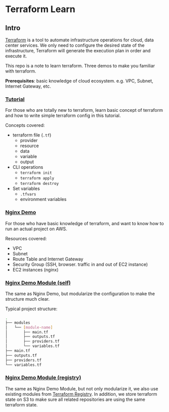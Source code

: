 # Terraform Learn

## Intro
[Terraform](https://www.terraform.io/) is a tool to automate infrastructure operations for cloud, data center services.
We only need to configure the desired state of the infrastructure, Terraform will generate the execution plan in order and execute it.

This repo is a note to learn terraform.
Three demos to make you familiar with terraform.

**Prerequisites**: basic knowledge of cloud ecosystem. e.g. VPC, Subnet, Internet Gateway, etc.

### [Tutorial](tutorial/)
For those who are totally new to terraform, learn basic concept of terraform and how to write simple terraform config in this tutorial.

Concepts covered:
- terraform file (`.tf`)
  - provider
  - resource
  - data
  - variable
  - output
- CLI operations
  - `terraform init`
  - `terraform apply`
  - `terraform destroy`
- Set variables
  - `.tfvars`
  - environment variables

### [Nginx Demo](nginx-demo/)
For those who have basic knowledge of terraform, and want to know how to run an actual project on AWS.

Resources covered:
- VPC
- Subnet
- Route Table and Internet Gateway
- Security Group (SSH, browser. traffic in and out of EC2 instance)
- EC2 instances (nginx)

### [Nginx Demo Module (self)](nginx-demo-module-self/)
The same as Nginx Demo, but modularize the configuration to make the structure much clear.

Typical project structure:
```bash
.
├── modules
│   └── [module-name]
│       ├── main.tf
│       ├── outputs.tf
│       ├── providers.tf
│       └── variables.tf
├── main.tf
├── outputs.tf
├── providers.tf
└── variables.tf
```

### [Nginx Demo Module (registry)](nginx-demo-module-registry/)
The same as Nginx Demo Module, but not only modularize it, we also use existing modules from [Terraform Registry](https://registry.terraform.io/).
In addition, we store terraform state on S3 to make sure all related repositories are using the same terraform state.